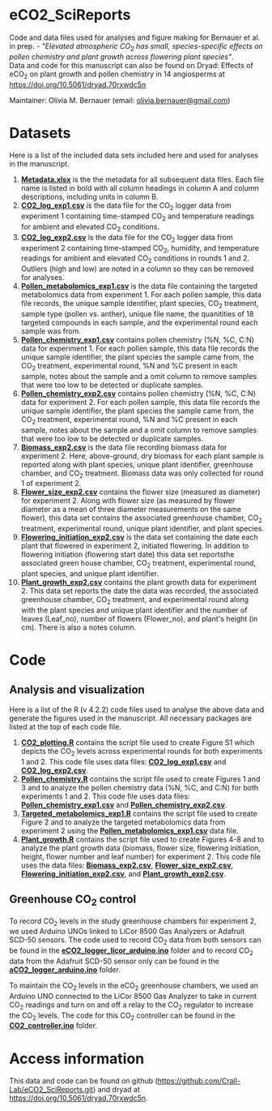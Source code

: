 # eCO2_SciReports
Code and data files used for analyses and figure making for Bernauer et al. in prep. - <i>"Elevated atmospheric CO<sub>2</sub> has small, species-specific effects on pollen chemistry and plant growth across flowering plant species"</i>.  
Data and code for this manuscript can also be found on Dryad: Effects of eCO<sub>2</sub> on plant growth and pollen chemistry in 14 angiosperms at <https://doi.org/10.5061/dryad.70rxwdc5n>

Maintainer: Olivia M. Bernauer (email: [olivia.bernauer@gmail.com](mailto:olivia.bernauer@gmail.com))

# Datasets
Here is a list of the included data sets included here and used for analyses in the manuscript. 

1. [<b>Metadata.xlsx</b>](https://github.com/Crall-Lab/eCO2_SciReports/blob/d71c48e19f66539a5bbe0543b5ec497b8c47ddcb/Metadata.xlsx) is the the metadata for all subsequent data files. Each file name is listed in bold with all column headings in column A and column descriptions, including units in column B. 
2. [<b>CO2_log_exp1.csv</b>](https://github.com/Crall-Lab/eCO2_SciReports/blob/d71c48e19f66539a5bbe0543b5ec497b8c47ddcb/CO2_log_exp1.csv) is the data file for the CO<sub>2</sub> logger data from experiment 1 containing time-stamped CO<sub>2</sub> and temperature readings for ambient and elevated CO<sub>2</sub> conditions. 
3. [<b>CO2_log_exp2.csv</b>](https://github.com/Crall-Lab/eCO2_SciReports/blob/d71c48e19f66539a5bbe0543b5ec497b8c47ddcb/CO2_log_exp2.csv) is the data file for the CO<sub>2</sub> logger data from experiment 2 containing time-stamped CO<sub>2</sub>, humidity, and temperature readings for ambient and elevated CO<sub>2</sub> conditions in rounds 1 and 2. Outliers (high and low) are noted in a column so they can be removed for analyses.  
4. [<b>Pollen_metabolomics_exp1.csv</b>](https://github.com/Crall-Lab/eCO2_SciReports/blob/d71c48e19f66539a5bbe0543b5ec497b8c47ddcb/Pollen_metabolomics_exp1.csv) is the data file containing the targeted metabolomics data from experiment 1. For each pollen sample, this data file records, the unique sample identifier, plant species, CO<sub>2</sub> treatment, sample type (pollen vs. anther), unique file name, the quanitities of 18 targeted compounds in each sample, and the experimental round each sample was from. 
5. [<b>Pollen_chemistry_exp1.csv</b>](https://github.com/Crall-Lab/eCO2_SciReports/blob/d71c48e19f66539a5bbe0543b5ec497b8c47ddcb/Pollen_chemistry_exp1.csv) contains pollen chemistry (%N, %C, C:N) data for experiment 1. For each pollen sample, this data file records the unique sample identifier, the plant species the sample came from, the CO<sub>2</sub> treatment, experimental round, %N and %C present in each sample, notes about the sample and a omit column to remove samples that were too low to be detected or duplicate samples. 
6. [<b>Pollen_chemistry_exp2.csv</b>](https://github.com/Crall-Lab/eCO2_SciReports/blob/d71c48e19f66539a5bbe0543b5ec497b8c47ddcb/Pollen_chemistry_exp2.csv) contains pollen chemistry (%N, %C, C:N) data for experiment 2. For each pollen sample, this data file records the unique sample identifier, the plant species the sample came from, the CO<sub>2</sub> treatment, experimental round, %N and %C present in each sample, notes about the sample and a omit column to remove samples that were too low to be detected or duplicate samples. 
7. [<b>Biomass_exp2.csv</b>](https://github.com/Crall-Lab/eCO2_SciReports/blob/979f5964d17bb705b5a8e535265b44bec3a39363/Biomass_exp2.csv) is the data file recording biomass data for experiment 2. Here, above-ground, dry biomass for each plant sample is reported along with plant species, unique plant identifier, greenhouse chamber, and CO<sub>2</sub> treatment. Biomass data was only collected for round 1 of experiment 2.  
8. [<b>Flower_size_exp2.csv</b>](https://github.com/Crall-Lab/eCO2_SciReports/blob/d71c48e19f66539a5bbe0543b5ec497b8c47ddcb/Flower_size_exp2.csv) contains the flower size (measured as diameter) for experiment 2. Along with flower size (as measured by flower diameter as a mean of three diameter measurements on the same flower), this data set contains the associated greenhouse chamber, CO<sub>2</sub> treatment, experimental round, unique plant identifier, and plant species. 
9. [<b>Flowering_initiation_exp2.csv</b>](https://github.com/Crall-Lab/eCO2_SciReports/blob/d71c48e19f66539a5bbe0543b5ec497b8c47ddcb/Flowering_initiation_exp2.csv) is the data set containing the date each plant that flowered in experiment 2, initiated flowering. In addition to flowering initiation (flowering start date) this data set reportsthe associated green house chamber, CO<sub>2</sub> treatment, experimental round, plant species, and unique plant identifier. 
10. [<b>Plant_growth_exp2.csv</b>](https://github.com/Crall-Lab/eCO2_SciReports/blob/d71c48e19f66539a5bbe0543b5ec497b8c47ddcb/Plant_growth_exp2.csv) contains the plant growth data for experiment 2. This data set reports the date the data was recorded, the associated greenhouse chamber, CO<sub>2</sub> treatment, and experimental round along with the plant species and unique plant identifier and the number of leaves (Leaf_no), number of flowers (Flower_no), and plant's height (in cm). There is also a notes column. 

# Code
## Analysis and visualization
Here is a list of the R (v 4.2.2) code files used to analyse the above data and generate the figures used in the manuscript. All necessary packages are listed at the top of each code file. 
1. [<b>CO2_plotting.R</b>](https://github.com/Crall-Lab/eCO2_SciReports/blob/d71c48e19f66539a5bbe0543b5ec497b8c47ddcb/CO2_plotting.R) contains the script file used to create Figure S1 which depicts the CO<sub>2</sub> levels across experimental rounds for both experiments 1 and 2. This code file uses data files: [<b>CO2_log_exp1.csv</b>](https://github.com/Crall-Lab/eCO2_SciReports/blob/d71c48e19f66539a5bbe0543b5ec497b8c47ddcb/CO2_log_exp1.csv) and [<b>CO2_log_exp2.csv</b>](https://github.com/Crall-Lab/eCO2_SciReports/blob/d71c48e19f66539a5bbe0543b5ec497b8c47ddcb/CO2_log_exp2.csv).
2. [<b>Pollen_chemistry.R</b>](https://github.com/Crall-Lab/eCO2_SciReports/blob/d71c48e19f66539a5bbe0543b5ec497b8c47ddcb/Pollen_chemistry.R) contains the script file used to create Figures 1 and 3 and to analyze the pollen chemistry data (%N, %C, and C:N) for both experiments 1 and 2. This code file uses data files: [<b>Pollen_chemistry_exp1.csv</b>](https://github.com/Crall-Lab/eCO2_SciReports/blob/d71c48e19f66539a5bbe0543b5ec497b8c47ddcb/Pollen_chemistry_exp1.csv) and [<b>Pollen_chemistry_exp2.csv</b>](https://github.com/Crall-Lab/eCO2_SciReports/blob/d71c48e19f66539a5bbe0543b5ec497b8c47ddcb/Pollen_chemistry_exp2.csv).
3. [<b>Targeted_metabolomics_exp1.R</b>](https://github.com/Crall-Lab/eCO2_SciReports/blob/d71c48e19f66539a5bbe0543b5ec497b8c47ddcb/Targeted_metabolomics_exp1.R) contains the script file used to create Figure 2 and to analyze the targeted metabolomics data from experiment 2 using the [<b>Pollen_metabolomics_exp1.csv</b>](https://github.com/Crall-Lab/eCO2_SciReports/blob/d71c48e19f66539a5bbe0543b5ec497b8c47ddcb/Pollen_metabolomics_exp1.csv) data file. 
4. [<b>Plant_growth.R</b>](https://github.com/Crall-Lab/eCO2_SciReports/blob/d71c48e19f66539a5bbe0543b5ec497b8c47ddcb/Plant_growth.R) contains the script file used to create Figures 4-8 and to analyze the plant growth data (biomass, flower size, flowering initiation, height, flower number and leaf number) for experiment 2. This code file uses the data files: [<b>Biomass_exp2.csv</b>](https://github.com/Crall-Lab/eCO2_SciReports/blob/979f5964d17bb705b5a8e535265b44bec3a39363/Biomass_exp2.csv), [<b>Flower_size_exp2.csv</b>](https://github.com/Crall-Lab/eCO2_SciReports/blob/d71c48e19f66539a5bbe0543b5ec497b8c47ddcb/Flower_size_exp2.csv), [<b>Flowering_initiation_exp2.csv</b>](https://github.com/Crall-Lab/eCO2_SciReports/blob/d71c48e19f66539a5bbe0543b5ec497b8c47ddcb/Flowering_initiation_exp2.csv), and [<b>Plant_growth_exp2.csv</b>](https://github.com/Crall-Lab/eCO2_SciReports/blob/d71c48e19f66539a5bbe0543b5ec497b8c47ddcb/Plant_growth_exp2.csv).

## Greenhouse CO<sub>2</sub> control
To record CO<sub>2</sub> levels in the study greenhouse chambers for experiment 2, we used Arduino UNOs linked to LiCor 8500 Gas Analyzers or Adafruit SCD-50 sensors. The code used to record CO<sub>2</sub> data from both sensors can be found in the [<b>eCO2_logger_licor_arduino.ino</b>](https://github.com/Crall-Lab/eCO2_SciReports/tree/d71c48e19f66539a5bbe0543b5ec497b8c47ddcb/eCO2_logger_licor_arduino) folder and to record CO<sub>2</sub> data from the Adafruit SCD-50 sensor only can be found in the [<b>aCO2_logger_arduino.ino</b>](https://github.com/Crall-Lab/eCO2_SciReports/tree/d71c48e19f66539a5bbe0543b5ec497b8c47ddcb/aCO2_logger_arduino) folder. 

To maintain the CO<sub>2</sub> levels in the eCO<sub>2</sub> greenhouse chambers, we used an Arduino UNO connected to the LiCor 8500 Gas Analyzer to take in current CO<sub>2</sub> readings and turn on and off a relay to the CO<sub>2</sub> regulator to increase the CO<sub>2</sub> levels. The code for this CO<sub>2</sub> controller can be found in the [<b>CO2_controller.ino</b>](https://github.com/Crall-Lab/eCO2_SciReports/tree/d71c48e19f66539a5bbe0543b5ec497b8c47ddcb/CO2_controller) folder. 

# Access information
This data and code can be found on github (<https://github.com/Crall-Lab/eCO2_SciReports.git>) and dryad at <https://doi.org/10.5061/dryad.70rxwdc5n>.
